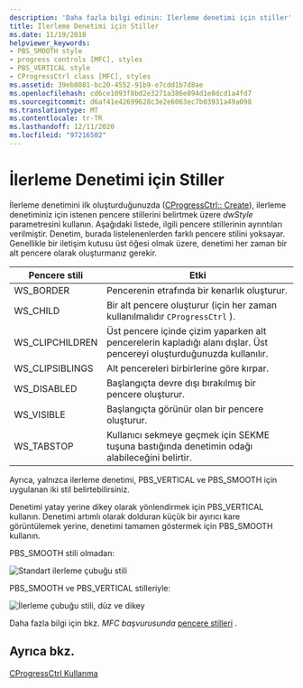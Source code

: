 ```yaml
---
description: 'Daha fazla bilgi edinin: Ilerleme denetimi için stiller'
title: İlerleme Denetimi için Stiller
ms.date: 11/19/2018
helpviewer_keywords:
- PBS_SMOOTH style
- progress controls [MFC], styles
- PBS_VERTICAL style
- CProgressCtrl class [MFC], styles
ms.assetid: 39eb8081-bc20-4552-91b9-e7cdd1b7d8ae
ms.openlocfilehash: cd6ce1093f8bd2e3271a386e894d1e8dcd1a4fd7
ms.sourcegitcommit: d6af41e42699628c3e2e6063ec7b03931a49a098
ms.translationtype: MT
ms.contentlocale: tr-TR
ms.lasthandoff: 12/11/2020
ms.locfileid: "97216502"
---
```

# <a name="styles-for-the-progress-control"></a>İlerleme Denetimi için Stiller

İlerleme denetimini ilk oluşturduğunuzda ([CProgressCtrl:: Create](../mfc/reference/cprogressctrl-class.md#create)), ilerleme denetiminiz için istenen pencere stillerini belirtmek üzere *dwStyle* parametresini kullanın. Aşağıdaki listede, ilgili pencere stillerinin ayrıntıları verilmiştir. Denetim, burada listelenenlerden farklı pencere stilini yoksayar. Genellikle bir iletişim kutusu üst öğesi olmak üzere, denetimi her zaman bir alt pencere olarak oluşturmanız gerekir.

|Pencere stili|Etki|
|------------------|------------|
|WS_BORDER|Pencerenin etrafında bir kenarlık oluşturur.|
|WS_CHILD|Bir alt pencere oluşturur (için her zaman kullanılmalıdır `CProgressCtrl` ).|
|WS_CLIPCHILDREN|Üst pencere içinde çizim yaparken alt pencerelerin kapladığı alanı dışlar. Üst pencereyi oluşturduğunuzda kullanılır.|
|WS_CLIPSIBLINGS|Alt pencereleri birbirlerine göre kırpar.|
|WS_DISABLED|Başlangıçta devre dışı bırakılmış bir pencere oluşturur.|
|WS_VISIBLE|Başlangıçta görünür olan bir pencere oluşturur.|
|WS_TABSTOP|Kullanıcı sekmeye geçmek için SEKME tuşuna bastığında denetimin odağı alabileceğini belirtir.|

Ayrıca, yalnızca ilerleme denetimi, PBS_VERTICAL ve PBS_SMOOTH için uygulanan iki stil belirtebilirsiniz.

Denetimi yatay yerine dikey olarak yönlendirmek için PBS_VERTICAL kullanın. Denetimi artımlı olarak dolduran küçük bir ayırıcı kare görüntülemek yerine, denetimi tamamen göstermek için PBS_SMOOTH kullanın.

PBS_SMOOTH stili olmadan:

![Standart ilerleme çubuğu stili](../mfc/media/vc4ruw1.gif "Standart ilerleme çubuğu stili")

PBS_SMOOTH ve PBS_VERTICAL stilleriyle:

![İlerleme çubuğu stili, düz ve dikey](../mfc/media/vc4ruw2.gif "İlerleme çubuğu stili, düz ve dikey")

Daha fazla bilgi için bkz. *MFC başvurusunda* [pencere stilleri](../mfc/reference/styles-used-by-mfc.md#frame-window-styles-mfc) .

## <a name="see-also"></a>Ayrıca bkz.

[CProgressCtrl Kullanma](../mfc/using-cprogressctrl.md)
